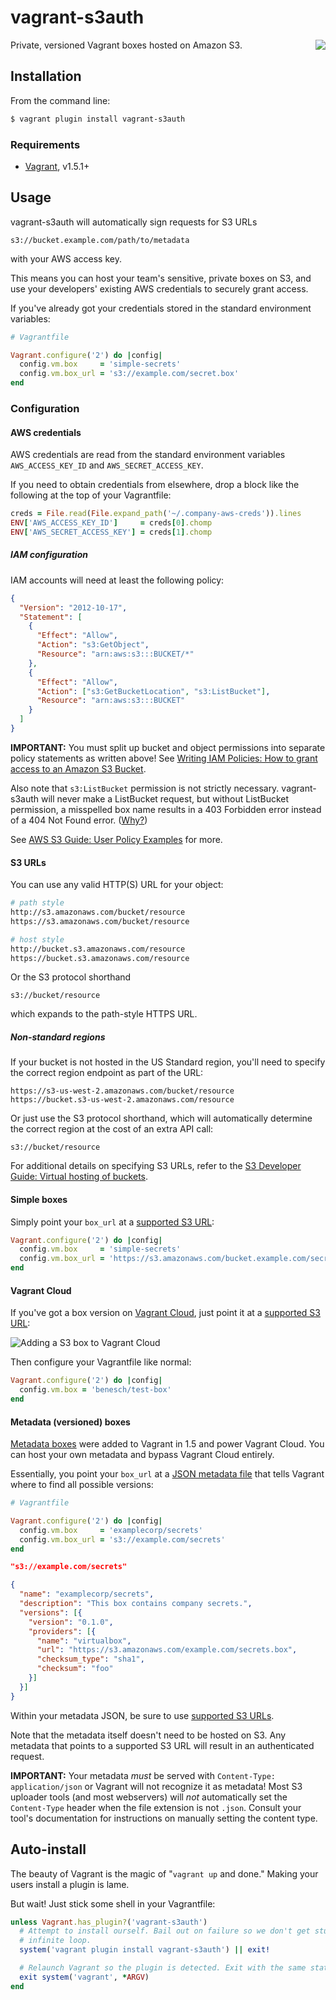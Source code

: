 # vagrant-s3auth

<a href="https://travis-ci.org/WhoopInc/vagrant-s3auth">
  <img src="https://travis-ci.org/WhoopInc/vagrant-s3auth.svg?branch=master"
    align="right">
</a>

Private, versioned Vagrant boxes hosted on Amazon S3.

## Installation

From the command line:

```bash
$ vagrant plugin install vagrant-s3auth
```

### Requirements

* [Vagrant][vagrant], v1.5.1+

## Usage

vagrant-s3auth will automatically sign requests for S3 URLs

```
s3://bucket.example.com/path/to/metadata
```

with your AWS access key.

This means you can host your team's sensitive, private boxes on S3, and use your
developers' existing AWS credentials to securely grant access.

If you've already got your credentials stored in the standard environment
variables:

```ruby
# Vagrantfile

Vagrant.configure('2') do |config|
  config.vm.box     = 'simple-secrets'
  config.vm.box_url = 's3://example.com/secret.box'
end
```

### Configuration

#### AWS credentials

AWS credentials are read from the standard environment variables
`AWS_ACCESS_KEY_ID` and `AWS_SECRET_ACCESS_KEY`.

If you need to obtain credentials from elsewhere, drop a block like the
following at the top of your Vagrantfile:

```ruby
creds = File.read(File.expand_path('~/.company-aws-creds')).lines
ENV['AWS_ACCESS_KEY_ID']     = creds[0].chomp
ENV['AWS_SECRET_ACCESS_KEY'] = creds[1].chomp
```

##### IAM configuration

IAM accounts will need at least the following policy:

```json
{
  "Version": "2012-10-17",
  "Statement": [
    {
      "Effect": "Allow",
      "Action": "s3:GetObject",
      "Resource": "arn:aws:s3:::BUCKET/*"
    },
    {
      "Effect": "Allow",
      "Action": ["s3:GetBucketLocation", "s3:ListBucket"],
      "Resource": "arn:aws:s3:::BUCKET"
    }
  ]
}
```

**IMPORTANT:** You must split up bucket and object permissions into separate policy statements as written above! See [Writing IAM Policies: How to grant access to an Amazon S3 Bucket][aws-s3-iam].

Also note that `s3:ListBucket` permission is not strictly necessary. vagrant-s3auth will never
make a ListBucket request, but without ListBucket permission, a misspelled box
name results in a 403 Forbidden error instead of a 404 Not Found error. ([Why?][aws-403-404])

See [AWS S3 Guide: User Policy Examples][aws-user-policy] for more.

#### S3 URLs

You can use any valid HTTP(S) URL for your object:

```bash
# path style
http://s3.amazonaws.com/bucket/resource
https://s3.amazonaws.com/bucket/resource

# host style
http://bucket.s3.amazonaws.com/resource
https://bucket.s3.amazonaws.com/resource
```

Or the S3 protocol shorthand

```
s3://bucket/resource
```

which expands to the path-style HTTPS URL.

##### Non-standard regions

If your bucket is not hosted in the US Standard region, you'll need to specify
the correct region endpoint as part of the URL:

```
https://s3-us-west-2.amazonaws.com/bucket/resource
https://bucket.s3-us-west-2.amazonaws.com/resource
```

Or just use the S3 protocol shorthand, which will automatically determine the
correct region at the cost of an extra API call:

```
s3://bucket/resource
```

For additional details on specifying S3 URLs, refer to the [S3 Developer Guide:
Virtual hosting of buckets][bucket-vhost].

#### Simple boxes

Simply point your `box_url` at a [supported S3 URL](#s3-url):

```ruby
Vagrant.configure('2') do |config|
  config.vm.box     = 'simple-secrets'
  config.vm.box_url = 'https://s3.amazonaws.com/bucket.example.com/secret.box'
end
```

#### Vagrant Cloud

If you've got a box version on [Vagrant Cloud][vagrant-cloud], just point it at
a [supported S3 URL](#s3-urls):

![Adding a S3 box to Vagrant Cloud](https://cloud.githubusercontent.com/assets/882976/3273399/d5d70966-f323-11e3-8393-22195050aeac.png)

Then configure your Vagrantfile like normal:

```ruby
Vagrant.configure('2') do |config|
  config.vm.box = 'benesch/test-box'
end
```

#### Metadata (versioned) boxes

[Metadata boxes][metadata-boxes] were added to Vagrant in 1.5 and power Vagrant
Cloud. You can host your own metadata and bypass Vagrant Cloud entirely.

Essentially, you point your `box_url` at a [JSON metadata file][metadata-boxes]
that tells Vagrant where to find all possible versions:

```ruby
# Vagrantfile

Vagrant.configure('2') do |config|
  config.vm.box     = 'examplecorp/secrets'
  config.vm.box_url = 's3://example.com/secrets'
end
```

```json
"s3://example.com/secrets"

{
  "name": "examplecorp/secrets",
  "description": "This box contains company secrets.",
  "versions": [{
    "version": "0.1.0",
    "providers": [{
      "name": "virtualbox",
      "url": "https://s3.amazonaws.com/example.com/secrets.box",
      "checksum_type": "sha1",
      "checksum": "foo"
    }]
  }]
}
```

Within your metadata JSON, be sure to use [supported S3 URLs](#s3-urls).

Note that the metadata itself doesn't need to be hosted on S3. Any metadata that
points to a supported S3 URL will result in an authenticated request.

**IMPORTANT:** Your metadata *must* be served with `Content-Type: application/json`
or Vagrant will not recognize it as metadata! Most S3 uploader tools (and most
webservers) will *not* automatically set the `Content-Type` header when the file
extension is not `.json`. Consult your tool's documentation for instructions on
manually setting the content type.

## Auto-install

The beauty of Vagrant is the magic of "`vagrant up` and done." Making your users
install a plugin is lame.

But wait! Just stick some shell in your Vagrantfile:

```ruby
unless Vagrant.has_plugin?('vagrant-s3auth')
  # Attempt to install ourself. Bail out on failure so we don't get stuck in an
  # infinite loop.
  system('vagrant plugin install vagrant-s3auth') || exit!

  # Relaunch Vagrant so the plugin is detected. Exit with the same status code.
  exit system('vagrant', *ARGV)
end
```

[aws-403-404]: https://forums.aws.amazon.com/thread.jspa?threadID=56531#jive-message-210346
[aws-s3-iam]: http://blogs.aws.amazon.com/security/post/Tx3VRSWZ6B3SHAV/Writing-IAM-Policies-How-to-grant-access-to-an-Amazon-S3-bucket
[aws-signed]: http://docs.aws.amazon.com/AmazonS3/latest/dev/RESTAuthentication.html#ConstructingTheAuthenticationHeader
[aws-user-policy]: http://docs.aws.amazon.com/AmazonS3/latest/dev/example-policies-s3.html
[bucket-vhost]: http://docs.aws.amazon.com/AmazonS3/latest/dev/VirtualHosting.html#VirtualHostingExamples
[metadata-boxes]: http://docs.vagrantup.com/v2/boxes/format.html
[vagrant]: http://vagrantup.com
[vagrant-cloud]: http://vagrantcloud.com
